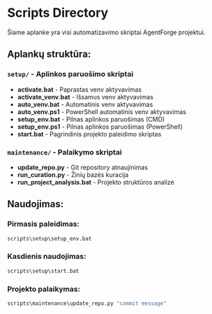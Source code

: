 # Scripts Directory

Šiame aplanke yra visi automatizavimo skriptai AgentForge projektui.

## Aplankų struktūra:

### `setup/` - Aplinkos paruošimo skriptai
- **activate.bat** - Paprastas venv aktyvavimas
- **activate_venv.bat** - Išsamus venv aktyvavimas
- **auto_venv.bat** - Automatinis venv aktyvavimas
- **auto_venv.ps1** - PowerShell automatinis venv aktyvavimas  
- **setup_env.bat** - Pilnas aplinkos paruošimas (CMD)
- **setup_env.ps1** - Pilnas aplinkos paruošimas (PowerShell)
- **start.bat** - Pagrindinis projekto paleidimo skriptas

### `maintenance/` - Palaikymo skriptai
- **update_repo.py** - Git repository atnaujinimas
- **run_curation.py** - Žinių bazės kuracija
- **run_project_analysis.bat** - Projekto struktūros analizė

## Naudojimas:

### Pirmasis paleidimas:
```cmd
scripts\setup\setup_env.bat
```

### Kasdienis naudojimas:
```cmd
scripts\setup\start.bat
```

### Projekto palaikymas:
```cmd
scripts\maintenance\update_repo.py "commit message"
```
